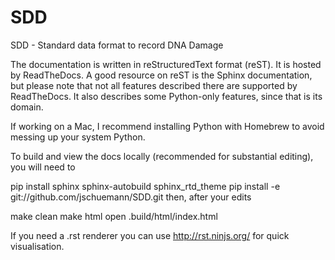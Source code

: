 # SDD
SDD - Standard data format to record DNA Damage

The documentation is written in reStructuredText format (reST). It is hosted by ReadTheDocs. A good resource on reST is the Sphinx documentation, but please note that not all features described there are supported by ReadTheDocs. It also describes some Python-only features, since that is its domain.

If working on a Mac, I recommend installing Python with Homebrew to avoid messing up your system Python.

To build and view the docs locally (recommended for substantial editing), you will need to

pip install sphinx sphinx-autobuild sphinx_rtd_theme
pip install -e git://github.com/jschuemann/SDD.git
then, after your edits

make clean
make html
open .build/html/index.html

If you need a .rst renderer you can use http://rst.ninjs.org/ for quick visualisation.
